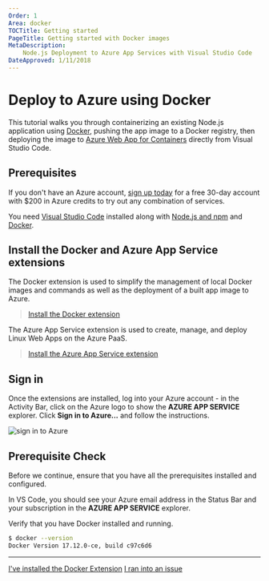 ```yaml
---
Order: 1
Area: docker
TOCTitle: Getting started
PageTitle: Getting started with Docker images
MetaDescription:
    Node.js Deployment to Azure App Services with Visual Studio Code
DateApproved: 1/11/2018
---
```


# Deploy to Azure using Docker

This tutorial walks you through containerizing an existing Node.js application
using [Docker](HTTPS://www.docker.com/), pushing the app image to a Docker
registry, then deploying the image to
[Azure Web App for Containers](HTTPS://azure.microsoft.com/en-us/services/app-service/containers/)
directly from Visual Studio Code.

## Prerequisites

If you don't have an Azure account,
[sign up today](HTTPS://azure.microsoft.com/en-us/free/?utm_source=campaign&utm_campaign=vscode-tutorial-docker-extension&mktingSource=vscode-tutorial-docker-extension)
for a free 30-day account with $200 in Azure credits to try out any combination
of services.

You need [Visual Studio Code](HTTPS://code.visualstudio.com/) installed along
with [Node.js and npm](HTTPS://nodejs.org/en/download) and
[Docker](HTTPS://www.docker.com/community-edition).

## Install the Docker and Azure App Service extensions

The Docker extension is used to simplify the management of local Docker images
and commands as well as the deployment of a built app image to Azure.

> <a class="tutorial-install-extension-btn" href="vscode:extension/PeterJausovec.vscode-docker">Install
> the Docker extension</a>

The Azure App Service extension is used to create, manage, and deploy Linux Web
Apps on the Azure PaaS.

> <a class="tutorial-install-extension-btn" href="vscode:extension/ms-azuretools.vscode-azureappservice">Install
> the Azure App Service extension</a>

## Sign in

Once the extensions are installed, log into your Azure account - in the Activity
Bar, click on the Azure logo to show the **AZURE APP SERVICE** explorer. Click
**Sign in to Azure...** and follow the instructions.

![sign in to Azure](images/app-service-extension/sign-in.png)

## Prerequisite Check

Before we continue, ensure that you have all the prerequisites installed and
configured.

In VS Code, you should see your Azure email address in the Status Bar and your
subscription in the **AZURE APP SERVICE** explorer.

Verify that you have Docker installed and running.

```bash
$ docker --version
Docker Version 17.12.0-ce, build c97c6d6
```

---

<a class="tutorial-next-btn" href="/tutorials/docker-extension/create-registry">I've
installed the Docker Extension</a>
<a class="tutorial-feedback-btn" onclick="reportIssue('docker-extension', 'getting-started')" href="javascript:void(0)">I
ran into an issue</a>

